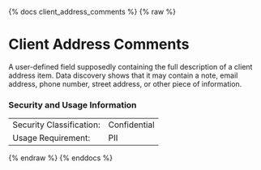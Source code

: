 {% docs client_address_comments %}
{% raw %}

<a name="client_address_comments"></a>
# Client Address Comments
A user-defined field supposedly containing the full description of a client address item. Data 
discovery shows that it may contain a note, email address, phone number, street address, or 
other piece of information.

### Security and Usage Information
|     |     |
| --- | --- |
| Security Classification: | Confidential |
| Usage Requirement:       | PII |

{% endraw %}
{% enddocs %}
